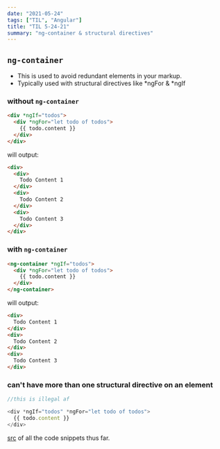 ```yaml
---
date: "2021-05-24"
tags: ["TIL", "Angular"]
title: "TIL 5-24-21"
summary: "ng-container & structural directives"
---
```

## `ng-container`
- This is used to avoid redundant elements in your markup.
- Typically used with structural directives like *ngFor & *ngIf

### without `ng-container`

```html
<div *ngIf="todos">
  <div *ngFor="let todo of todos">
    {{ todo.content }}
  </div>
</div>
```

will output:
```html
<div>
  <div>
    Todo Content 1
  </div>
  <div>
    Todo Content 2
  </div>
  <div>
    Todo Content 3
  </div>
</div>
```

### with `ng-container`
```html
<ng-container *ngIf="todos">
  <div *ngFor="let todo of todos">
    {{ todo.content }}
  </div>
</ng-container>
```

will output:
```html
<div>
  Todo Content 1
</div>
<div>
  Todo Content 2
</div>
<div>
  Todo Content 3
</div>
```


### can't have more than one structural directive on an element

```ts
//this is illegal af

<div *ngIf="todos" *ngFor="let todo of todos">
  {{ todo.content }}
</div>
```

[src](https://www.digitalocean.com/community/tutorials/angular-ng-container-element) of all the code snippets thus far.